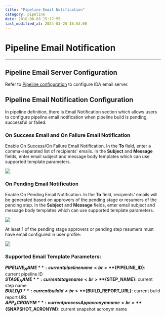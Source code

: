 ```yaml
---
title: "Pipeline Email Notification"
category: pipeline
date: 2018-08-08 15:17:55
last_modified_at: 2024-03-25 16:53:00
---
```


# Pipeline Email Notification
***

## Pipeline Email Server Configuration

 Refer to [Pipeline configuration](../administration/administration-settings-configuration.html#pipeline-configuration) to configure IDA email server.

## Pipeline Email Notification Configuration

  In pipeline definition, there is Email Notification section which allows users to configure pipeline email notification when pipeline build is pending, successful or failed.

### On Success Email and On Failure Email Notification

  Enable On Success/On Failure Email Notification. In the **To** field, enter a comma-separated list of recipients' emails. In the **Subject** and **Message** fields, enter email subject and message body templates which can use supported template parameters.

  ![][pipeline_email_notification_success_failure]

  
### On Pending Email Notification

  Enable On Pending Email Notification. In the **To** field, recipients' emails will be generated based on approvers of the pending stage or resumers of the pending step. In the **Subject** and **Message** fields, enter email subject and message body templates which can use supported template parameters.

  ![][pipeline_email_notification_pending]

  At least 1 of the pending stage approvers or pending step resumers must have email configured in user profile:

  ![][pipeline_email_notification_user_profile]


### Supported Email Template Parameters:

**${PIPELINE_NAME}**: current pipeline name
  <br>
  **${PIPELINE_ID}**: current pipeline ID
  <br>
  **${STAGE_NAME}**: current stage name
  <br>
  **${STEP_NAME}**: current step name
  <br>
  **${BUILD_ID}**: current build id
  <br>
  **${BUILD_REPORT_URL}**: current build report URL
  <br>
  **${APP_ACRONYM}**: current processApp acronym name
  <br>
  **${SNAPSHOT_ACRONYM}**: current snapshot acronym name
  <br>


[pipeline_email_notification_success_failure]: ../images/pipeline/pipeline_email_notification_success_failure.png
[pipeline_email_notification_pending]: ../images/pipeline/pipeline_email_notification_pending.png
[pipeline_email_notification_user_profile]: ../images/pipeline/pipeline_email_notification_user_profile.png
